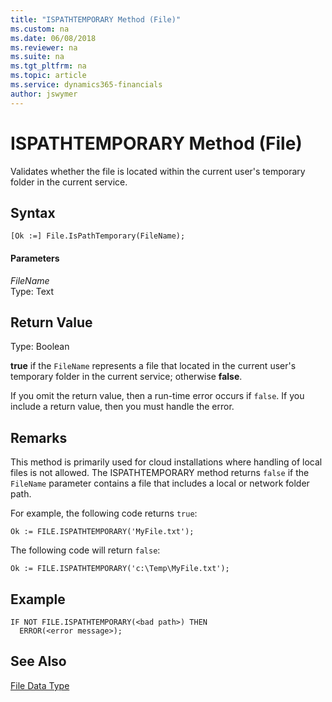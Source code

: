 ```yaml
---
title: "ISPATHTEMPORARY Method (File)"
ms.custom: na
ms.date: 06/08/2018
ms.reviewer: na
ms.suite: na
ms.tgt_pltfrm: na
ms.topic: article
ms.service: dynamics365-financials
author: jswymer
---
```


# ISPATHTEMPORARY Method (File)

Validates whether the file is located within the current user's temporary folder in the current service.

## Syntax

``` 
[Ok :=] File.IsPathTemporary(FileName);
``` 

#### Parameters  

*FileName*  
Type: Text  

## Return Value  
Type: Boolean
 
**true** if the `FileName` represents a file that located in the current user's temporary folder in the current service; otherwise **false**. 

If you omit the return value, then a run-time error occurs if `false`. If you include a return value, then you must handle the error.

## Remarks  
This method is primarily used for cloud installations where handling of local files is not allowed. The ISPATHTEMPORARY method returns `false` if the `FileName` parameter contains a file that includes a local or network folder path.

For example, the following code returns `true`: 

```
Ok := FILE.ISPATHTEMPORARY('MyFile.txt');
```

The following code will return `false`:

```
Ok := FILE.ISPATHTEMPORARY('c:\Temp\MyFile.txt');
```

## Example  

```
IF NOT FILE.ISPATHTEMPORARY(<bad path>) THEN
  ERROR(<error message>);
```


## See Also  
 [File Data Type](../datatypes/devenv-File-Data-Type.md)
